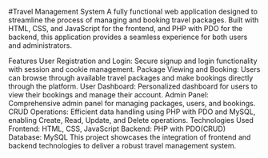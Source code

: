 #Travel Management System
A fully functional web application designed to streamline the process of managing and booking travel packages. Built with HTML, CSS, and JavaScript for the frontend, and PHP with PDO for the backend, this application provides a seamless experience for both users and administrators.

Features
User Registration and Login: Secure signup and login functionality with session and cookie management.
Package Viewing and Booking: Users can browse through available travel packages and make bookings directly through the platform.
User Dashboard: Personalized dashboard for users to view their bookings and manage their account.
Admin Panel: Comprehensive admin panel for managing packages, users, and bookings.
CRUD Operations: Efficient data handling using PHP with PDO and MySQL, enabling Create, Read, Update, and Delete operations.
Technologies Used
Frontend: HTML, CSS, JavaScript
Backend: PHP with PDO(CRUD)
Database: MySQL
This project showcases the integration of frontend and backend technologies to deliver a robust travel management system.
